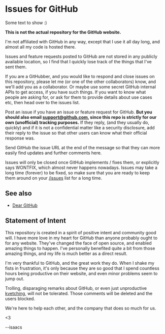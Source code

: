 # Issues for GitHub

Some text to show :)

**This is not the actual repository for the GitHub website.**

I'm not affiliated with GitHub in any way, except that I use it all
day long, and almost all my code is hosted there.

Issues and feature requests posted to GitHub are not stored in any
publicly available location, so I find that I quickly lose track of
the things that I've sent them.

If you are a GitHubber, and you would like to respond and close issues
on this repository, please let me (or one of the other collaborators)
know, and we'll add you as a collaborator.  Or maybe use some secret
GitHub internal APIs to get access, if you have such things.  If you
want to know what people are asking for, or ask for them to provide
details about use cases etc, then head over to the issues list.

Post an issue if you have an issue or feature request for GitHub.
**But you should also email support@github.com, since this repo is
strictly for our own (unofficial) tracking purposes.** If they reply,
(and they usually do, quickly) and if it is not a confidential matter
like a security disclosure, add their reply to the issue so that other
users can know what their official response was.

Send GitHub the issue URL at the end of the message so that they can
more easily find updates and further comments here.

Issues will only be closed once GitHub implements / fixes them,
or explicitly says WONTFIX, which almost never happens nowadays.
Issues may take a long time (forever) to be fixed, so make sure that
you are ready to keep them around on your [/issues](https://github.com/issues)
list for a long time.

## See also

- [Dear GitHub](https://github.com/dear-github/dear-github)

## Statement of Intent

This repository is created in a spirit of positive intent and
community good will.  I have more love in my heart for GitHub than
anyone probably ought to for any website.  They've changed the face of
open source, and enabled amazing things to happen.  I've personally
benefited quite a bit from those amazing things, and my life is much
better as a direct result.

I'm very thankful to GitHub, and the great work they do.  When I shake
my fists in frustration, it's only because they are so good that I
spend countless hours being productive on their website, and even
minor problems seem to jump out.

Trolling, disparaging remarks about GitHub, or even just unproductive
[kvetching](http://dictionary.reference.com/browse/kvetching), will not be tolerated.  Those comments will be deleted and
the users blocked.

We're here to help each other, and the company that does so much for
us.

<3

--isaacs
